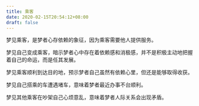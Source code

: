 ```yaml
---
title: 乘客
date: 2020-02-15T20:54:12+08:00
draft: false
---
```


梦见乘客，是梦者心存依赖的象征，因为乘客需要他人提供服务。

梦见自己变成乘客，暗示梦者心中存在着依赖感和消极感，并不是积极主动地把握着自己的命运，而是任其发展。

梦见乘客顺利到达目的地，预示梦者自己虽然有依赖心里，但还是能够取得收获。

梦见自己搭乘的车遭遇堵车，意味着梦者最近办事不台顺利。

梦见其他乘客在吵架自己心烦意乱，意味着梦者人际关系会出现矛盾。